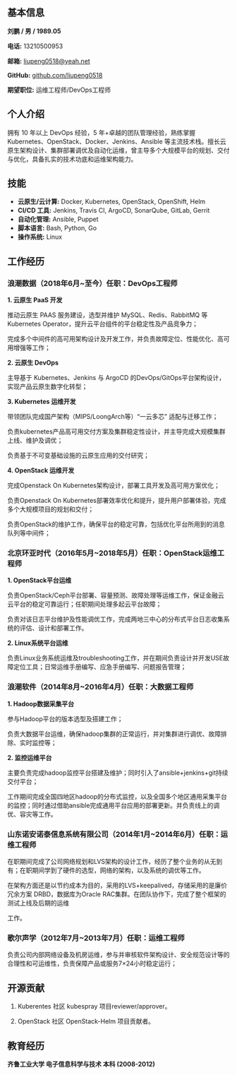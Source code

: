 ## 基本信息

**刘鹏 / 男 / 1989.05**

**电话:** 13210500953

**邮箱:** liupeng0518@yeah.net

**GitHub:** [github.com/liupeng0518](https://github.com/liupeng0518)

**期望职位:** 运维工程师/DevOps工程师


## 个人介绍
拥有 10 年以上 DevOps 经验，5 年+卓越的团队管理经验，熟练掌握 Kubernetes、OpenStack、Docker、Jenkins、Ansible 等主流技术栈。擅长云原生架构设计、集群部署调优及自动化运维，曾主导多个大规模平台的规划、交付与优化，具备扎实的技术功底和运维架构能力。



## 技能

- **云原生/云计算:** Docker, Kubernetes, OpenStack, OpenShift, Helm
- **CI/CD 工具:** Jenkins, Travis CI, ArgoCD, SonarQube, GitLab, Gerrit
- **自动化管理:** Ansible, Puppet
- **脚本语言:** Bash, Python, Go
- **操作系统:** Linux

## 工作经历

### 浪潮数据（2018年6月~至今）任职：DevOps工程师


 **1. 云原生 PaaS 开发**

推动云原生 PAAS 服务建设，选型并维护 MySQL、Redis、RabbitMQ 等 Kubernetes Operator，提升云平台组件的平台稳定性及产品竞争力；

完成多个中间件的高可用架构设计及开发工作，并负责故障定位、性能优化、高可用增强等工作；



 **2. 云原生 DevOps**

主导基于 Kubernetes、Jenkins 与 ArgoCD 的DevOps/GitOps平台架构设计，实现产品云原生数字化转型；


**3. Kubernetes 运维开发**

带领团队完成国产架构（MIPS/LoongArch等）“一云多芯” 适配与迁移工作；

负责kubernetes产品高可用交付方案及集群稳定性设计，并主导完成大规模集群上线、维护及调优；

负责基于不可变基础设施的云原生应用的交付研究；

**4. OpenStack 运维开发**

完成Openstack On Kubernetes架构设计，部署工具开发及高可用方案优化；
 
负责Openstack On Kubernetes部署效率优化和提升，提升用户部署体验，完成多个大规模项目的规划和交付；

负责OpenStack的维护工作，确保平台的稳定可靠，包括优化平台所用到的消息队列等中间件；


### 北京环亚时代（2016年5月~2018年5月）任职：OpenStack运维工程师

**1. OpenStack平台运维**

负责OpenStack/Ceph平台部署、容量预测、故障处理等运维工作，保证金融云云平台的稳定可靠运行；任职期间处理多起云平台故障；

负责对该日志平台维护及性能调优工作，完成两地三中心的分布式平台日志收集系统的评估、设计和部署工作。

**2. Linux系统平台运维**

负责Linux业务系统运维及troubleshooting工作，并在期间负责设计并开发USE故障定位工具；日常运维手册编写、应急手册编写、问题报告管理；



### 浪潮软件（2014年8月~2016年4月）任职：大数据工程师

**1. Hadoop数据采集平台**

参与Hadoop平台的版本选型及搭建工作；

负责⼤数据平台运维，确保hadoop集群的正常运行，并对集群进行调优、故障排除、实时监控等；

**2. 监控运维平台**

主要负责完成hadoop监控平台搭建及维护；同时引入了ansible+jenkins+git持续交付平台；

工作期间完成全国四地区hadoop的分布式监控，以及全国多个地区通用采集平台的监控；同时通过借助ansible完成通用平台应用的部署更新。并负责线上的调优、容灾等工作。

### 山东诺安诺泰信息系统有限公司（2014年1月~2014年6月）任职：运维工程师

在职期间完成了公司⽹络规划和LVS架构的设计⼯作，经历了整个业务的从⽆到有；在职期间学到了硬件的选型，⽹络的架构，以及系统的调优等⼯作。

在架构⽅⾯还是以节约成本为⽬的，采⽤的LVS+keepalived，存储采⽤的是廉价冗余⽅案 DRBD，数据库为Oracle RAC集群。在团队协作下，完成了整个框架的测试上线及后期的运维

⼯作。

### 歌尔声学（2012年7月~2013年7月）任职：运维工程师

负责公司内部网络设备及机房运维，参与并审核软件架构设计、安全规范设计等的合理性和可运维性，负责保障产品或服务7×24小时稳定运行；


## 开源贡献

1. Kuberentes 社区 kubespray 项目reviewer/approver。

2. OpenStack 社区 OpenStack-Helm 项目贡献者。

## 教育经历

**齐鲁工业大学 电子信息科学与技术 本科 (2008-2012)**

 


